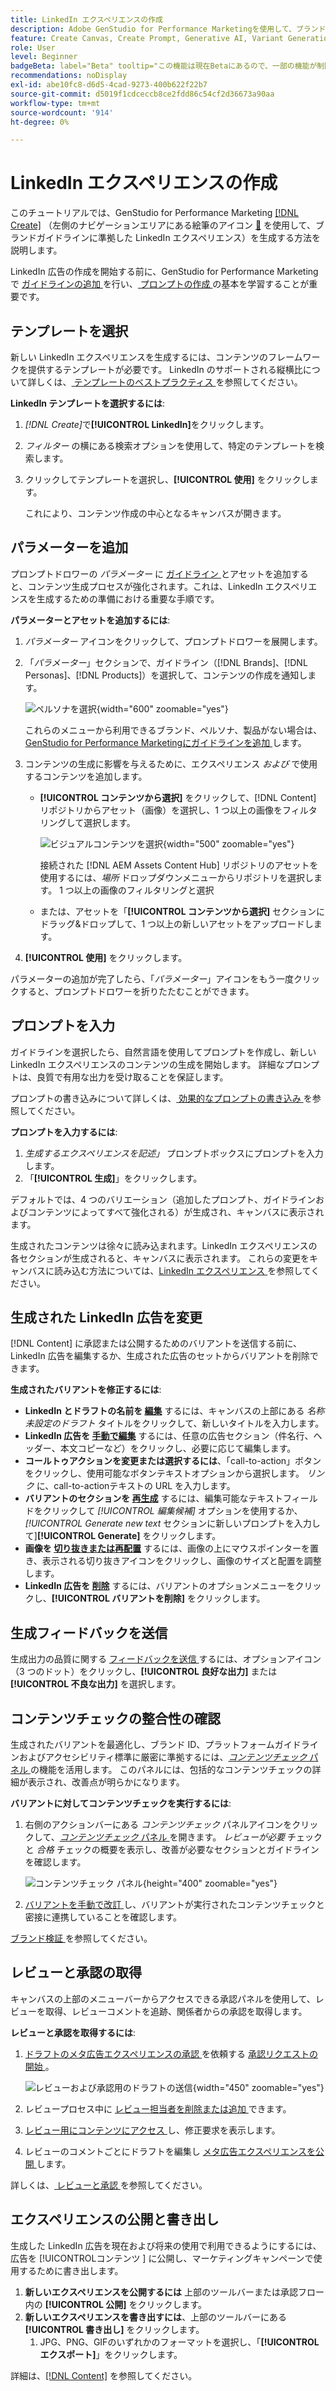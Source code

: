 ```yaml
---
title: LinkedIn エクスペリエンスの作成
description: Adobe GenStudio for Performance Marketingを使用して、ブランドに準拠した LinkedIn エクスペリエンスを作成する方法を説明します。
feature: Create Canvas, Create Prompt, Generative AI, Variant Generation, Content Generation
role: User
level: Beginner
badgeBeta: label="Beta" tooltip="この機能は現在Betaにあるので、一部の機能が制限されるか、変更される可能性があります。"
recommendations: noDisplay
exl-id: abe10fc8-d6d5-4cad-9273-400b622f22b7
source-git-commit: d5019f1cdceccb8ce2fdd86c54cf2d36673a90aa
workflow-type: tm+mt
source-wordcount: '914'
ht-degree: 0%

---
```


# LinkedIn エクスペリエンスの作成

このチュートリアルでは、GenStudio for Performance Marketing [[!DNL Create]](/help/user-guide/create/overview.md) （左側のナビゲーションエリアにある絵筆のアイコン [&#128279;](/help/user-guide/create/meta-experiences.md) を使用して、ブランドガイドラインに準拠した LinkedIn エクスペリエンス）を生成する方法を説明します。

LinkedIn 広告の作成を開始する前に、GenStudio for Performance Marketingで [ ガイドラインの追加 ](/help/user-guide/guidelines/add-guidelines.md) を行い、[ プロンプトの作成 ](/help/user-guide/effective-prompts.md) の基本を学習することが重要です。

## テンプレートを選択

新しい LinkedIn エクスペリエンスを生成するには、コンテンツのフレームワークを提供するテンプレートが必要です。 LinkedIn のサポートされる縦横比について詳しくは、[ テンプレートのベストプラクティス ](/help/user-guide/content/best-practices-for-templates.md#follow-channel-specific-template-guidelines) を参照してください。

**LinkedIn テンプレートを選択するには**:

1. _[!DNL Create]_&#x200B;で&#x200B;**[!UICONTROL LinkedIn]**&#x200B;をクリックします。
1. _フィルター_ の横にある検索オプションを使用して、特定のテンプレートを検索します。
1. クリックしてテンプレートを選択し、**[!UICONTROL 使用]** をクリックします。

   これにより、コンテンツ作成の中心となるキャンバスが開きます。

## パラメーターを追加

プロンプトドロワーの _パラメーター_ に [ ガイドライン ](/help/user-guide/guidelines/overview.md) とアセットを追加すると、コンテンツ生成プロセスが強化されます。これは、LinkedIn エクスペリエンスを生成するための準備における重要な手順です。

**パラメーターとアセットを追加するには**:

1. _パラメーター_ アイコンをクリックして、プロンプトドロワーを展開します。
1. 「_パラメーター_」セクションで、ガイドライン（[!DNL Brands]、[!DNL Personas]、[!DNL Products]）を選択して、コンテンツの作成を通知します。

   ![ ペルソナを選択 ](/help/assets/persona-select.png){width="600" zoomable="yes"}

   これらのメニューから利用できるブランド、ペルソナ、製品がない場合は、[GenStudio for Performance Marketingにガイドラインを追加 ](/help/user-guide/guidelines/add-guidelines.md) します。

1. コンテンツの生成に影響を与えるために、エクスペリエンス *および* で使用するコンテンツを追加します。
   * **[!UICONTROL コンテンツから選択]** をクリックして、[!DNL Content] リポジトリからアセット（画像）を選択し、1 つ以上の画像をフィルタリングして選択します。

     ![ ビジュアルコンテンツを選択 ](/help/assets/content-select-meta.png){width="500" zoomable="yes"}

     接続された [!DNL AEM Assets Content Hub] リポジトリのアセットを使用するには、_場所_ ドロップダウンメニューからリポジトリを選択します。 1 つ以上の画像のフィルタリングと選択

   * または、アセットを「**[!UICONTROL コンテンツから選択]** セクションにドラッグ&amp;ドロップして、1 つ以上の新しいアセットをアップロードします。
1. **[!UICONTROL 使用]** をクリックします。

パラメーターの追加が完了したら、「_パラメーター_」アイコンをもう一度クリックすると、プロンプトドロワーを折りたたむことができます。

## プロンプトを入力

ガイドラインを選択したら、自然言語を使用してプロンプトを作成し、新しい LinkedIn エクスペリエンスのコンテンツの生成を開始します。 詳細なプロンプトは、良質で有用な出力を受け取ることを保証します。

プロンプトの書き込みについて詳しくは、[ 効果的なプロンプトの書き込み ](/help/user-guide/effective-prompts.md) を参照してください。

**プロンプトを入力するには**:

1. _生成するエクスペリエンスを記述」_ プロンプトボックスにプロンプトを入力します。
1. 「**[!UICONTROL 生成]**」をクリックします。

デフォルトでは、4 つのバリエーション（追加したプロンプト、ガイドラインおよびコンテンツによってすべて強化される）が生成され、キャンバスに表示されます。

生成されたコンテンツは徐々に読み込まれます。LinkedIn エクスペリエンスの各セクションが生成されると、キャンバスに表示されます。 これらの変更をキャンバスに読み込む方法については、[LinkedIn エクスペリエンス ](/help/user-guide/create/linkedin-experiences.md#progressive-loading) を参照してください。

## 生成された LinkedIn 広告を変更

[!DNL Content] に承認または公開するためのバリアントを送信する前に、LinkedIn 広告を編集するか、生成された広告のセットからバリアントを削除できます。

**生成されたバリアントを修正するには**:

* **LinkedIn とドラフトの名前を [ 編集](/help/user-guide/create/manage-variants.md#change-draft-name)** するには、キャンバスの上部にある _名称未設定のドラフト_ タイトルをクリックして、新しいタイトルを入力します。
* **LinkedIn 広告を [ 手動で編集](/help/user-guide/create/manage-variants.md#manually-edit-text)** するには、任意の広告セクション（件名行、ヘッダー、本文コピーなど）をクリックし、必要に応じて編集します。
* **コールトゥアクションを変更または選択するには**、「call-to-action」ボタンをクリックし、使用可能なボタンテキストオプションから選択します。 _リンク_ に、call-to-actionテキストの URL を入力します。
* **バリアントのセクションを [ 再生成](/help/user-guide/create/manage-variants.md#re-generate-sections)** するには、編集可能なテキストフィールドをクリックして _[!UICONTROL 編集候補]_ オプションを使用するか、_[!UICONTROL Generate new text_ セクションに新しいプロンプトを入力して &#x200B;]&#x200B;**[!UICONTROL Generate]** をクリックします。
* **画像を [ 切り抜きまたは再配置](/help/user-guide/create/manage-variants.md#crop-assets)** するには、画像の上にマウスポインターを置き、表示される切り抜きアイコンをクリックし、画像のサイズと配置を調整します。
* **LinkedIn 広告を [ 削除](/help/user-guide/create/manage-variants.md#delete-variant)** するには、バリアントのオプションメニューをクリックし、**[!UICONTROL バリアントを削除]** をクリックします。

## 生成フィードバックを送信

生成出力の品質に関する [ フィードバックを送信 ](/help/user-guide/create/manage-variants.md#generation-feedback) するには、オプションアイコン（3 つのドット）をクリックし、**[!UICONTROL 良好な出力]** または **[!UICONTROL 不良な出力]** を選択します。

## コンテンツチェックの整合性の確認

生成されたバリアントを最適化し、ブランド ID、プラットフォームガイドラインおよびアクセシビリティ標準に厳密に準拠するには、[_コンテンツチェック_ パネル ](/help/user-guide/guidelines/brand-validation.md#content-check-panel) の機能を活用します。 このパネルには、包括的なコンテンツチェックの詳細が表示され、改善点が明らかになります。

**バリアントに対してコンテンツチェックを実行するには**:

1. 右側のアクションバーにある _コンテンツチェック_ パネルアイコンをクリックして、[_コンテンツチェック_ パネル ](/help/user-guide/guidelines/brand-validation.md#content-check-panel) を開きます。 *レビューが必要* チェックと *合格* チェックの概要を表示し、改善が必要なセクションとガイドラインを確認します。

   ![_コンテンツチェック_ パネル ](/help/assets/content-check-panel.png){height="400" zoomable="yes"}

1. [ バリアントを手動で改訂 ](#revise-generated-variants) し、バリアントが実行されたコンテンツチェックと密接に連携していることを確認します。

[ ブランド検証 ](/help/user-guide/guidelines/brand-validation.md) を参照してください。

## レビューと承認の取得

キャンバスの上部のメニューバーからアクセスできる承認パネルを使用して、レビューを取得、レビューコメントを追跡、関係者からの承認を取得します。

**レビューと承認を取得するには**:

1. [ ドラフトのメタ広告エクスペリエンスの承認 ](/help/user-guide/approvals/request-review.md) を依頼する [ 承認リクエストの開始 ](/help/user-guide/approvals/approve-content.md)。

   ![ レビューおよび承認用のドラフトの送信 ](/help/assets/send-approval-meta.png){width="450" zoomable="yes"}

1. レビュープロセス中に [ レビュー担当者を削除または追加 ](/help/user-guide/approvals/review-and-edit.md#manage-approvals) できます。
1. [ レビュー用にコンテンツにアクセス ](/help/user-guide/approvals/review-and-edit.md#access-content-for-review) し、修正要求を表示します。
1. レビューのコメントごとにドラフトを編集し [ メタ広告エクスペリエンスを公開 ](#publish-and-export-experience) します。

詳しくは、[ レビューと承認 ](/help/user-guide/approvals/overview.md) を参照してください。

## エクスペリエンスの公開と書き出し

生成した LinkedIn 広告を現在および将来の使用で利用できるようにするには、広告を [!UICONTROL &#x200B; コンテンツ &#x200B;] に公開し、マーケティングキャンペーンで使用するために書き出します。

1. **新しいエクスペリエンスを公開するには** 上部のツールバーまたは承認フロー内の **[!UICONTROL 公開]** をクリックします。
1. **新しいエクスペリエンスを書き出すには**、上部のツールバーにある **[!UICONTROL 書き出し]** をクリックします。
   1. JPG、PNG、GIFのいずれかのフォーマットを選択し、「**[!UICONTROL エクスポート]**」をクリックします。

詳細は、[[!DNL Content]](/help/user-guide/content/overview.md#search-and-find-approved-content) を参照してください。

